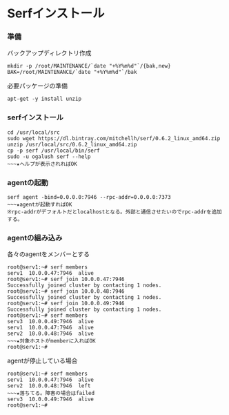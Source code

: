 <!--
************************************************************
Serfインストール
参照元: http://www.serfdom.io/intro/getting-started/install.html
        http://blog.livedoor.jp/sonots/archives/35397486.html
Copyright (c) Takehiko OGASAWARA 2014 All Rights Reserved.
************************************************************
-->

# Serfインストール

### 準備
バックアップディレクトリ作成
```
mkdir -p /root/MAINTENANCE/`date "+%Y%m%d"`/{bak,new}
BAK=/root/MAINTENANCE/`date "+%Y%m%d"`/bak
```

必要パッケージの準備
```
apt-get -y install unzip
```

### serfインストール
```
cd /usr/local/src
sudo wget https://dl.bintray.com/mitchellh/serf/0.6.2_linux_amd64.zip
unzip /usr/local/src/0.6.2_linux_amd64.zip
cp -p serf /usr/local/bin/serf
sudo -u ogalush serf --help
~~~★ヘルプが表示されればOK
```

### agentの起動
```
serf agent -bind=0.0.0.0:7946 --rpc-addr=0.0.0.0:7373
~~~★agentが起動すればOK
※rpc-addrがデフォルトだとlocalhostとなる。外部と通信させたいのでrpc-addrを追加する。
```

### agentの組み込み
各々のagentをメンバーとする
```
root@serv1:~# serf members
serv1  10.0.0.47:7946  alive
root@serv1:~# serf join 10.0.0.47:7946
Successfully joined cluster by contacting 1 nodes.
root@serv1:~# serf join 10.0.0.48:7946
Successfully joined cluster by contacting 1 nodes.
root@serv1:~# serf join 10.0.0.49:7946
Successfully joined cluster by contacting 1 nodes.
root@serv1:~# serf members
serv3  10.0.0.49:7946  alive  
serv1  10.0.0.47:7946  alive  
serv2  10.0.0.48:7946  alive
~~~★対象ホストがmemberに入ればOK
root@serv1:~# 
```

agentが停止している場合
```
root@serv1:~# serf members
serv1  10.0.0.47:7946  alive  
serv2  10.0.0.48:7946  left   
~~~★落ちてる。障害の場合はfailed
serv3  10.0.0.49:7946  alive
root@serv1:~# 
```

